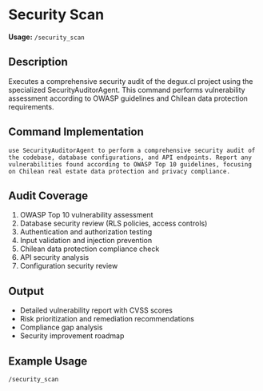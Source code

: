 # Security Scan

**Usage:** `/security_scan`

## Description
Executes a comprehensive security audit of the degux.cl project using the specialized SecurityAuditorAgent. This command performs vulnerability assessment according to OWASP guidelines and Chilean data protection requirements.

## Command Implementation
```
use SecurityAuditorAgent to perform a comprehensive security audit of the codebase, database configurations, and API endpoints. Report any vulnerabilities found according to OWASP Top 10 guidelines, focusing on Chilean real estate data protection and privacy compliance.
```

## Audit Coverage
1. OWASP Top 10 vulnerability assessment
2. Database security review (RLS policies, access controls)
3. Authentication and authorization testing
4. Input validation and injection prevention
5. Chilean data protection compliance check
6. API security analysis
7. Configuration security review

## Output
- Detailed vulnerability report with CVSS scores
- Risk prioritization and remediation recommendations
- Compliance gap analysis
- Security improvement roadmap

## Example Usage
```
/security_scan
```